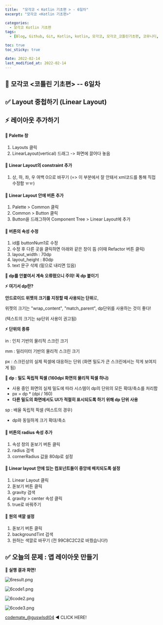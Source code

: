```yaml
---
title:  "모각코 < Kotlin 기초편 > - 6일차"
excerpt: "모각코 <Kotlin 기초편>"

categories:
  - 모각코 Kotlin 기초편
tags:
  - [Blog, Github, Git, Kotlin, kotlin, 모각코, 모각코_코틀린기초편, 코뮤니티, androidstudio_linear_layout, Kotlin]

toc: true
toc_sticky: true

date: 2022-02-14
last_modified_at: 2022-02-14
---
```


## 🌈 모각코 <코틀린 기초편> -- 6일차

## **✅ Layout 중첩하기 (Linear Layout)**

###  

## ⚡ 레이아웃 추가하기



#### **👀 Palette 창**

1. Layouts 클릭
2. LinearLayout(vertical) 드래그 -> 화면에 끌어다 놓음





#### **👀 Linear Layout의 constraint 추가**

1. 상, 하, 좌, 우 여백 0으로 바꾸기 (=> 이 부분에서 잘 안돼서 xml코드를 통해 직접 수정함 ㅠㅠ)





#### **👀 Linear Layout 안에 버튼 추가**

1. Palette > Common 클릭
2. Common > Button 클릭
3. Button을 드래그하여 Component Tree > Linear Layout에 추가



#### **👀 버튼의 속성 수정**

1. id를 buttonNum1로 수정
2. 수정 후 다른 곳을 클릭하면 아래와 같은 창이 뜸 (이때 Refactor 버튼 클릭)
3. layout_width : 70dp
4. layout_height : 80dp
5. text 문구 삭제 (밑으로 내리면 있음)



**📛 dp를 안붙여서 계속 오류떴으니 주의! 꼭 dp 붙이기**



**⚡ 여기서 dp란?**

**안드로이드 위젯의 크기를 지정할 때 사용되는 단위**로,

위젯의 크기는 "wrap_content", "match_parent", dp단위를 사용하는 것이 좋다!

(텍스트의 크기는 sp단위 사용이 권고됨)



**⚡ 단위의 종류**

in : 인치 기반의 물리적 스크린 크기

mm : 밀리미터 기반의 물리적 스크린 크기

px : 스크린상의 실제 픽셀에 대응하는 단위 (화면 밀도가 큰 스크린에서는 작게 보여지게 됨)



**📛 dp : 밀도 독립적 픽셀 (160dpi 화면의 물리적 픽셀 하나)**

- 사용 중인 화면의 실제 밀도에 따라 시스템이 dp의 단위의 모든 확대/축소를 처리함
- px = dp * (dpi / 160)
- **다른 밀도의 화면에서도 UI가 적절히 표시되도록 하기 위해 dp 단위 사용**



sp : 배율 독립적 픽셀  (텍스트의 경우)

- dp와 동일하게 크기 확대/축소 



#### **👀 버튼의 radius 속성 추가**

1. 속성 창의 돋보기 버튼 클릭
2. radius 검색
3. cornerRadius 값을 80dp로 설정



#### **👀 Linear layout 안에 있는 컴포넌트들이 중앙에 배치되도록 설정**

1. Linear Layout 클릭
2. 돋보기 버튼 클릭
3. gravity 검색
4. gravity > center 속성 클릭
5. true로 바꿔주기



#### **👀 원의 색깔 설정**

1. 돋보기 버튼 클릭
2. backgroundTint 검색
3. 원하는 색깔로 바꾸기 (전 99C8C2C2로 바꿨습니다!)







## **✅ 오늘의 문제 : 앱 레이아웃 만들기**



**👀 실행 결과 화면!**



![6result.png](https://s3.ap-northeast-2.amazonaws.com/images.codemate.kr/images/guswlsdl04/post/1644832779849/6result.png)



![6code1.png](https://s3.ap-northeast-2.amazonaws.com/images.codemate.kr/images/guswlsdl04/post/1644833057114/6code1.png)



![6code2.png](https://s3.ap-northeast-2.amazonaws.com/images.codemate.kr/images/guswlsdl04/post/1644833061982/6code2.png)



![6code3.png](https://s3.ap-northeast-2.amazonaws.com/images.codemate.kr/images/guswlsdl04/post/1644833066722/6code3.png)



[codemate_@guswlsdl04](https://codemate.kr/@guswlsdl04/%EB%AA%A8%EA%B0%81%EC%BD%94-%EC%BD%94%ED%8B%80%EB%A6%B0-%EA%B8%B0%EC%B4%88%ED%8E%B8-2%EC%9D%BC%EC%B0%A8) ◀ CLICK HERE!
